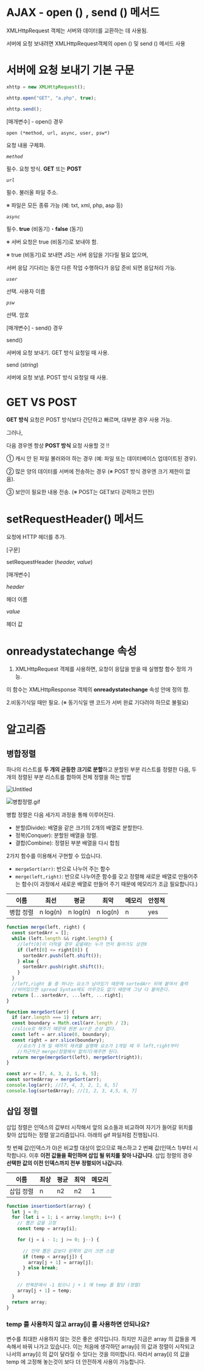 # AJAX - open () , send () 메서드
XMLHttpRequest 객체는 서버와 데이터를 교환하는 데 사용됨.

서버에 요청 보내려면 XMLHttpRequest객체의 open () 및 send () 메서드 사용

# **서버에 요청 보내기 기본 구문**

```jsx
xhttp = new XMLHttpRequest();

xhttp.open("GET", "a.php", true);

xhttp.send();
```

[매개변수] - open() 경우

`open (*method, url, async, user, psw*)` 

요청 내용 구체화.

*`method`*

필수. 요청 방식. **GET** 또는 **POST**

*`url`*

필수. 불러올 파일 주소.

※ 파일은 모든 종류 가능 (예: txt, xml, php, asp 등)

*`async`*

필수. **true** (비동기)・**false** (동기)

※ 서버 요청은 true (비동기)로 보내야 함.

※ true (비동기)로 보내면 JS는 서버 응답을 기다릴 필요 없으며,

서버 응답 기다리는 동안 다른 작업 수행하다가 응답 준비 되면 응답처리 가능.

*`user`*

선택. 사용자 이름

*`psw`*

선택. 암호

[매개변수] - send() 경우

send()

서버에 요청 보내기. GET 방식 요청일 때 사용.

send (*string*)

서버에 요청 보냄. POST 방식 요청일 때 사용.

# GET VS POST

**GET 방식** 요청은 POST 방식보다 간단하고 빠르며, 대부분 경우 사용 가능.

그러나,

다음 경우엔 항상 **POST 방식** 요청 사용할 것 !!

① 캐시 안 된 파일 불러와야 하는 경우 (예: 파일 또는 데이터베이스 업데이트된 경우).

② 많은 양의 데이터를 서버에 전송하는 경우 (※ POST 방식 경우엔 크기 제한이 없음).

③ 보안이 필요한 내용 전송. (※ POST는 GET보다 강력하고 안전)

# **setRequestHeader() 메서드**

요청에 HTTP 헤더를 추가.

[구문]

setRequestHeader (*header, value*)

[매개변수]

*header*

헤더 이름

*value*

헤더 값

# **onreadystatechange 속성**

1. XMLHttpRequest 객체를 사용하면, 요청이 응답을 받을 때 실행할 함수 정의 가능.

이 함수는 XMLHttpResponse 객체의 **onreadystatechange** 속성 안에 정의 함.

2.비동기식일 때만 필요. (※ 동기식일 땐 코드가 서버 완료 기다려야 하므로 불필요)

# 알고리즘
## 병합정렬
하나의 리스트를 **두 개의 균등한 크기로 분할**하고 분할된 부분 리스트를 정렬한 다음, 두 개의 정렬된 부분 리스트를 합하여 전체 정렬을 하는 방법

![Untitled](https://s3-us-west-2.amazonaws.com/secure.notion-static.com/e93967b2-1c4b-410d-a212-c5180f76f9c3/Untitled.png)

![병합정렬.gif](https://s3-us-west-2.amazonaws.com/secure.notion-static.com/7b158390-39a8-4bd4-b878-ff4aa6e9a0d0/%EB%B3%91%ED%95%A9%EC%A0%95%EB%A0%AC.gif)

병합 정렬은 다음 세가지 과정을 통해 이루어진다.

- 분할(Divide): 배열을 같은 크기의 2개의 배열로 분할한다.
- 정복(Conquer): 분할된 배열을 정렬.
- 결합(Combine): 정렬된 부분 배열을 다시 합침

2가지 함수를 이용해서 구현할 수 있습니다.

- `mergeSort(arr)`: 반으로 나누어 주는 함수
- `merge(left,right)`: 반으로 나누어준 함수를 갖고 정렬해 새로운 배열로 만들어주는 함수(이 과정에서 새로운 배열로 만들어 주기 때문에 메모리가 조금 필요합니다.)

| 이름 | 최선 | 평균 | 최악 | 메모리 | 안정적 |
| --- | --- | --- | --- | --- | --- |
| 병합 정렬 | n log(n) | n log(n) | n log(n) | n | yes |

```jsx
function merge(left, right) {
  const sortedArr = [];
  while (left.length && right.length) {
    //left[0]이 더작을 경우 같을때는 누가 먼저 들어가도 상관X
    if (left[0] <= right[0]) {
      sortedArr.push(left.shift());
    } else {
      sortedArr.push(right.shift());
    }
  }
  //left,right 둘 중 하나는 요소가 남아있기 때문에 sortedArr 뒤에 붙여서 출력
  //비어있으면 spread Syntax에도 아무것도 없기 때문에 그냥 다 붙여준다.
  return [...sortedArr, ...left, ...right];
}

function mergeSort(arr) {
  if (arr.length === 1) return arr;
  const boundary = Math.ceil(arr.length / 2);
  //slice로 해주기 때문에 원본 arr은 손상 없다.
  const left = arr.slice(0, boundary);
  const right = arr.slice(boundary);
    //요소가 1개 일 때까지 재귀를 실행해 요소가 1개일 때 두 left,right부터
  	//차근차근 merge(정렬해서 합치기)해주면 된다.
  return merge(mergeSort(left), mergeSort(right));
}

const arr = [7, 4, 3, 2, 1, 6, 5];
const sortedArray = mergeSort(arr);
console.log(arr); //[7, 4, 3, 2, 1, 6, 5]
console.log(sortedArray); //[1, 2, 3, 4,5, 6, 7]
```

## 삽입 정렬
삽입 정렬은 인덱스의 값부터 시작해서 앞의 요소들과 비교하여 자기가 들어갈 위치를 찾아 삽입하는 정렬 알고리즘입니다. 아래의 gif 파일처럼 진행됩니다.


첫 번째 값(인덱스가 0)은 비교할 대상이 없으므로 패스하고 2 번째 값(인덱스 1)부터 시작합니다. 이후 **이전 값들을 확인하며 삽입 될 위치를 찾아 나갑니다**. 삽입 정렬의 경우 **선택한 값의 이전 인덱스까지 전부 정렬되어 나갑니다**. 

| 이름 | 최상 | 평균 | 최악 | 메모리 |
| --- | --- | --- | --- | --- |
| 삽입 정렬 | n | n2 | n2 | 1 |

```jsx
function insertionSort(array) {
  let j = 0;
  for (let i = 1; i < array.length; i++) {
    // 뽑은 값을 고정
    const temp = array[i];

    for (j = i - 1; j >= 0; j--) {
    
      // 만약 뽑은 값보다 왼쪽의 값이 크면 스왑
      if (temp < array[j]) {
        array[j + 1] = array[j];
      } else break;
    }
    
    // 반복문에서 -1 됬으니 j + 1 에 temp 를 할당 (정렬)
    array[j + 1] = temp;
  }
  return array;
}
```

### temp 를 사용하지 않고 array[i] 를 사용하면 안되나요?

변수를 최대한 사용하지 않는 것은 좋은 생각입니다. 하지만 지금은 array 의 값들을 계속해서 바꿔 나가고 있습니다. 이는 처음에 생각하던 array[i] 의 값과 정렬이 시작되고 나서의 array[i] 의 값이 달라질 수 있다는 것을 의미합니다. 따라서 array[i] 의 값을 temp 에 고정해 놓는것이 보다 더 안전하게 사용이 가능합니다.
